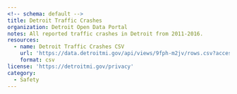 ```yaml
---
<!-- schema: default -->
title: Detroit Traffic Crashes
organization: Detroit Open Data Portal
notes: All reported traffic crashes in Detroit from 2011-2016.
resources:
  - name: Detroit Traffic Crashes CSV
    url: 'https://data.detroitmi.gov/api/views/9fph-m2jv/rows.csv?accessType=DOWNLOAD'
    format: csv
license: 'https://detroitmi.gov/privacy'
category:
  - Safety
---
```

